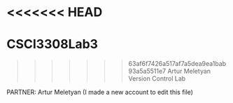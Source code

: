 <<<<<<< HEAD
=======
CSCI3308Lab3
============
>>>>>>> 63af6f7426a517af7a5dea9ea1bab93a5a5511e7
Artur Meletyan
Version Control Lab

PARTNER: Artur Meletyan (I made a new account to edit this file)
